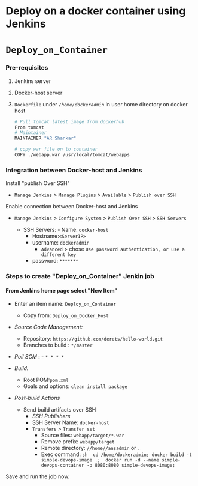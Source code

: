 # Deploy on a docker container using Jenkins

# `Deploy_on_Container`

### Pre-requisites

1. Jenkins server
1. Docker-host server
1. `Dockerfile` under _`/home/dockeradmin`_ in user home directory on docker host

   ```sh
   # Pull tomcat latest image from dockerhub
   From tomcat
   # Maintainer
   MAINTAINER "AR Shankar"

   # copy war file on to container
   COPY ./webapp.war /usr/local/tomcat/webapps
   ```

### Integration between Docker-host and Jenkins

Install "publish Over SSH"

- `Manage Jenkins` > `Manage Plugins` > `Available` > `Publish over SSH`

Enable connection between Docker-host and Jenkins

- `Manage Jenkins` > `Configure System` > `Publish Over SSH` > `SSH Servers`

  - SSH Servers: - Name: `docker-host`
    - Hostname:`<ServerIP>`
    - username: `dockeradmin`
      - `Advanced` > chose `Use password authentication, or use a different key`
    - password: `*******`

### Steps to create "Deploy_on_Container" Jenkin job

#### From Jenkins home page select "New Item"

- Enter an item name: `Deploy_on_Container`
  - Copy from: `Deploy_on_Docker_Host`
- _Source Code Management:_
  - Repository: `https://github.com/derets/hello-world.git`
  - Branches to build : `*/master`
- _Poll SCM_ : - `* * * *`

- _Build:_

  - Root POM:`pom.xml`
  - Goals and options: `clean install package`

- _Post-build Actions_
  - Send build artifacts over SSH
    - _SSH Publishers_
    - SSH Server Name: `docker-host`
    - `Transfers` > `Transfer set`
      - Source files: `webapp/target/*.war`
      - Remove prefix: `webapp/target`
      - Remote directory: `//home//ansadmin` or `.`
      - Exec command:
        `sh 
    cd /home/dockeradmin;
    docker build -t simple-devops-image .; 
    docker run -d --name simple-devops-container -p 8080:8080 simple-devops-image;
    `

Save and run the job now.
